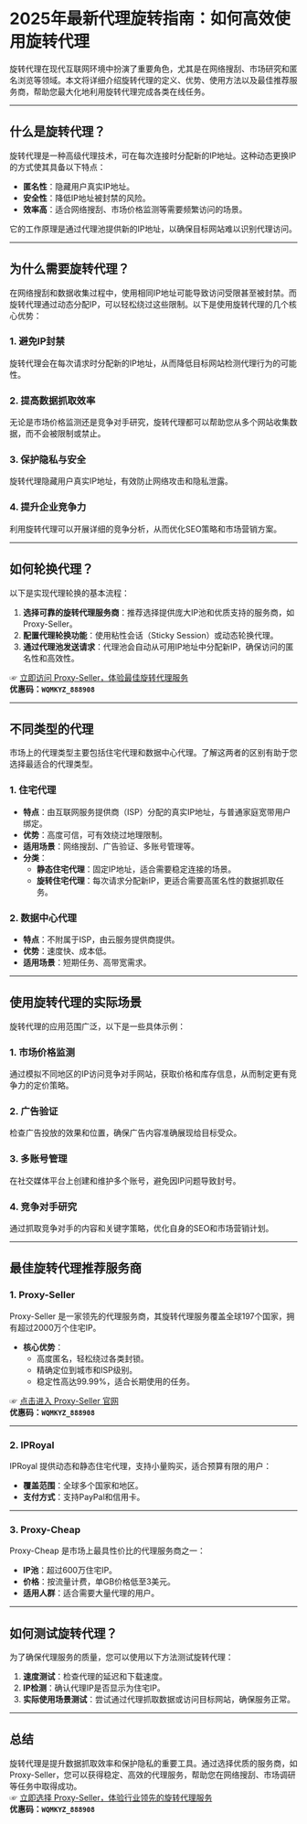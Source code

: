 # 2025年最新代理旋转指南：如何高效使用旋转代理

旋转代理在现代互联网环境中扮演了重要角色，尤其是在网络搜刮、市场研究和匿名浏览等领域。本文将详细介绍旋转代理的定义、优势、使用方法以及最佳推荐服务商，帮助您最大化地利用旋转代理完成各类在线任务。

---

## 什么是旋转代理？

旋转代理是一种高级代理技术，可在每次连接时分配新的IP地址。这种动态更换IP的方式使其具备以下特点：
- **匿名性**：隐藏用户真实IP地址。
- **安全性**：降低IP地址被封禁的风险。
- **效率高**：适合网络搜刮、市场价格监测等需要频繁访问的场景。

它的工作原理是通过代理池提供新的IP地址，以确保目标网站难以识别代理访问。

---

## 为什么需要旋转代理？

在网络搜刮和数据收集过程中，使用相同IP地址可能导致访问受限甚至被封禁。而旋转代理通过动态分配IP，可以轻松绕过这些限制。以下是使用旋转代理的几个核心优势：

### 1. **避免IP封禁**
旋转代理会在每次请求时分配新的IP地址，从而降低目标网站检测代理行为的可能性。

### 2. **提高数据抓取效率**
无论是市场价格监测还是竞争对手研究，旋转代理都可以帮助您从多个网站收集数据，而不会被限制或禁止。

### 3. **保护隐私与安全**
旋转代理隐藏用户真实IP地址，有效防止网络攻击和隐私泄露。

### 4. **提升企业竞争力**
利用旋转代理可以开展详细的竞争分析，从而优化SEO策略和市场营销方案。

---

## 如何轮换代理？

以下是实现代理轮换的基本流程：

1. **选择可靠的旋转代理服务商**：推荐选择提供庞大IP池和优质支持的服务商，如 Proxy-Seller。
2. **配置代理轮换功能**：使用粘性会话（Sticky Session）或动态轮换代理。
3. **通过代理池发送请求**：代理池会自动从可用IP地址中分配新IP，确保访问的匿名性和高效性。

☞ [立即访问 Proxy-Seller，体验最佳旋转代理服务](https://bit.ly/proxy-seller-coupon)  
**优惠码：`WQMKYZ_888908`**

---

## 不同类型的代理

市场上的代理类型主要包括住宅代理和数据中心代理。了解这两者的区别有助于您选择最适合的代理类型。

### 1. 住宅代理
- **特点**：由互联网服务提供商（ISP）分配的真实IP地址，与普通家庭宽带用户绑定。
- **优势**：高度可信，可有效绕过地理限制。
- **适用场景**：网络搜刮、广告验证、多账号管理等。
- **分类**：
  - **静态住宅代理**：固定IP地址，适合需要稳定连接的场景。
  - **旋转住宅代理**：每次请求分配新IP，更适合需要高匿名性的数据抓取任务。

### 2. 数据中心代理
- **特点**：不附属于ISP，由云服务提供商提供。
- **优势**：速度快、成本低。
- **适用场景**：短期任务、高带宽需求。

---

## 使用旋转代理的实际场景

旋转代理的应用范围广泛，以下是一些具体示例：

### 1. **市场价格监测**
通过模拟不同地区的IP访问竞争对手网站，获取价格和库存信息，从而制定更有竞争力的定价策略。

### 2. **广告验证**
检查广告投放的效果和位置，确保广告内容准确展现给目标受众。

### 3. **多账号管理**
在社交媒体平台上创建和维护多个账号，避免因IP问题导致封号。

### 4. **竞争对手研究**
通过抓取竞争对手的内容和关键字策略，优化自身的SEO和市场营销计划。

---

## 最佳旋转代理推荐服务商

### 1. **Proxy-Seller**
Proxy-Seller 是一家领先的代理服务商，其旋转代理服务覆盖全球197个国家，拥有超过2000万个住宅IP。  
- **核心优势**：
  - 高度匿名，轻松绕过各类封锁。
  - 精确定位到城市和ISP级别。
  - 稳定性高达99.99%，适合长期使用的任务。

☞ [点击进入 Proxy-Seller 官网](https://bit.ly/proxy-seller-coupon)  
**优惠码：`WQMKYZ_888908`**

---

### 2. **IPRoyal**
IPRoyal 提供动态和静态住宅代理，支持小量购买，适合预算有限的用户：
- **覆盖范围**：全球多个国家和地区。
- **支付方式**：支持PayPal和信用卡。

---

### 3. **Proxy-Cheap**
Proxy-Cheap 是市场上最具性价比的代理服务商之一：
- **IP池**：超过600万住宅IP。
- **价格**：按流量计费，单GB价格低至3美元。
- **适用人群**：适合需要大量代理的用户。

---

## 如何测试旋转代理？

为了确保代理服务的质量，您可以使用以下方法测试旋转代理：
1. **速度测试**：检查代理的延迟和下载速度。
2. **IP检测**：确认代理IP是否显示为住宅IP。
3. **实际使用场景测试**：尝试通过代理抓取数据或访问目标网站，确保服务正常。

---

## 总结

旋转代理是提升数据抓取效率和保护隐私的重要工具。通过选择优质的服务商，如 Proxy-Seller，您可以获得稳定、高效的代理服务，帮助您在网络搜刮、市场调研等任务中取得成功。  
☞ [立即选择 Proxy-Seller，体验行业领先的旋转代理服务](https://bit.ly/proxy-seller-coupon)  
**优惠码：`WQMKYZ_888908`**
